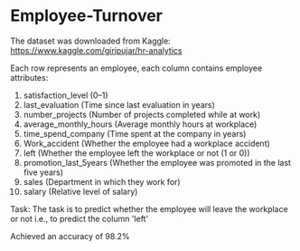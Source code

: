 # Employee-Turnover

The dataset was downloaded from Kaggle: https://www.kaggle.com/giripujar/hr-analytics

Each row represents an employee, each column contains employee attributes:
1. satisfaction_level (0–1)
2. last_evaluation (Time since last evaluation in years)
3. number_projects (Number of projects completed while at work)
4. average_monthly_hours (Average monthly hours at workplace)
5. time_spend_company (Time spent at the company in years)
6. Work_accident (Whether the employee had a workplace accident)
7. left (Whether the employee left the workplace or not (1 or 0))
8. promotion_last_5years (Whether the employee was promoted in the last five years)
9. sales (Department in which they work for)
10. salary (Relative level of salary)

Task: The task is to predict whether the employee will leave the workplace or not i.e., to predict the column 'left'

Achieved an accuracy of 98.2%
